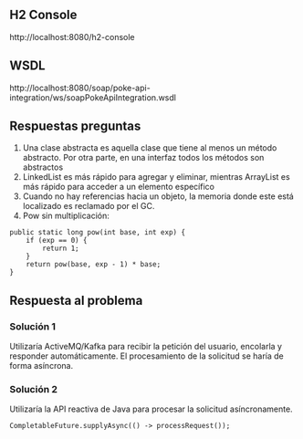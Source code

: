 ## H2 Console
http://localhost:8080/h2-console

## WSDL
http://localhost:8080/soap/poke-api-integration/ws/soapPokeApiIntegration.wsdl

## Respuestas preguntas
1. Una clase abstracta es aquella clase que tiene al menos un método abstracto. Por otra parte, en una interfaz todos los métodos son abstractos
2. LinkedList es más rápido para agregar y eliminar, mientras ArrayList es más rápido para acceder a un elemento específico
3. Cuando no hay referencias hacia un objeto, la memoria donde este está localizado es reclamado por el GC.
4. Pow sin multiplicación:
```
public static long pow(int base, int exp) {
    if (exp == 0) {
        return 1;
    }
    return pow(base, exp - 1) * base;
}
```

## Respuesta al problema
### Solución 1
Utilizaría ActiveMQ/Kafka para recibir la petición del usuario, encolarla y responder automáticamente. El procesamiento de la solicitud se haría de forma asíncrona.
### Solución 2
Utilizaría la API reactiva de Java para procesar la solicitud asíncronamente.
```
CompletableFuture.supplyAsync(() -> processRequest());
```

